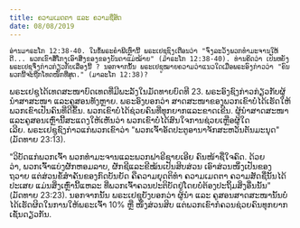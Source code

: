 ```yaml
---
title: ຄວາມເມດຕາ ແລະ ຄວາມຊື່ສັດ
date: 08/08/2019
---
```


`ອ່ານມາຣະໂກ 12:38-40. ໃນຂໍ້ພຣະຄຳພີເຫຼົ່ານີ້ ພຣະເຢຊູຊົງເຕືອນວ່າ "ຈົ່ງລະວັງພວກທຳມະຈານໃຫ້ດີ... ພວກເຂົາສໍ້ໂກງເອົາສິ່ງຂອງຂອງບັນດາແມ່ໝ້າຍ" (ມາຣະໂກ 12:38-40). ທ່ານຄິດວ່າ ເປັນຫຍັງພຣະເຢຊູຈຶ່ງກ່າວກ່ຽວກັບເລື່ອງນີ້ ? ນອກຈາກນັ້ນ ພຣະເຢຊູໝາຍຄວາມວ່າແນວໃດເມື່ອພຣະອົງກ່າວວ່າ "ຄົນພວກນີ້ຈະຖືກໂທດໜັກທີ່ສຸດ." (ມາລະໂກ 12:38)?`

ພຣະເຢຊູໄດ້ເທດສະໜາບົດເທດທີ່ມີພະລັງໃນມັດທາຍບົດທີ 23. ພຣະອົງຊົງກ່າວກ່ຽວກັບຜູ້ນຳສາສະໜາ ແລະຄູສອນທັງຫຼາຍ. ພຣະອົງບອກວ່າ ສາດສະໜາຂອງພວກເຂົາບໍ່ໄດ້ເຮັດໃຫ້ພວກເຂົາເປັນຄົນທີ່ດີຂຶ້ນ. ພວກເຂົາບໍ່ໄດ້ຊ່ວຍຄົນທີ່ທຸກຍາກແລະຂາດເຂີນ. ຜູ້ນຳສາດສະໜາແລະຄູສອນເຫຼົ່ານີ້ສະແດງໃຫ້ເຫັນວ່າ ພວກເຂົາບໍ່ໄດ້ສົນໃຈການຊ່ວຍເຫຼືອຜູ້ໃດເລີຍ. ພຣະເຢຊູຊົງກ່າວແກ່ພວກເຂົາວ່າ "ພວກເຈົ້າອັດປະຕູອານາຈັກສະຫວັນຕັນມະນຸດ" (ມັດທາຍ 23:13).

"ວິບັດແກ່ພວກເຈົ້າ ພວກທຳມະຈານແລະພວກຟາຣີຊາຍເອີຍ ຄົນໜ້າຊື່ໃຈຄົດ. ດ້ວຍວ່າ, ພວກເຈົ້າແບ່ງຜັກຫອມລາບ, ຜັກຊີແລະຂີໝ້ນເປັນສິບສ່ວນ ເອົາສ່ວນໜຶ່ງເປັນຂອງຖວາຍ ແຕ່ສ່ວນຂໍ້ສຳຄັນຂອງກົດບັນຍັດ ຄືຄວາມຍຸດຕິທຳ ຄວາມເມດຕາ ຄວາມສັດຊື່ນັ້ນໄດ້ປະເສຍ ແມ່ນສິ່ງເຫຼົ່ານີ້ແຫລະ ທີ່ພວກເຈົ້າຄວນປະຕິບັດຢູ່ໂດຍບໍ່ຕ້ອງປະຖິ້ມສິ່ງອື່ນນັ້ນ" (ມັດທາຍ 23:23). ນອກຈາກນັ້ນ ພຣະເຢຊູຍັງບອກວ່າ ຜູ້ນຳ ແລະ ຄູສອນສາດສະໜານັ້ນບໍ່ໄດ້ເຮັດຜິດໃນການໃຫ້ພຣະເຈົ້າ 10% ຫຼື ໜຶ່ງສ່ວນສິບ ແຕ່ພວກເຂົາກໍຄວນຊ່ວຍຄົນທຸກຍາກເຊັ່ນດຽວກັນ.